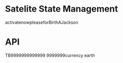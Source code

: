 # Satelite State Management
activatenowpleaseforBirthAJackson

# API

TB9999999999999
9999999currency
earth
